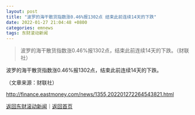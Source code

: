 ```yaml
---
layout: post
title: "波罗的海干散货指数涨0.46%报1302点 结束此前连续14天的下跌"
date: 2022-01-27 21:04:48 +0800
categories: emnews
tags: 东财滚动新闻
---
```

> 波罗的海干散货指数涨0.46%报1302点，结束此前连续14天的下跌。（财联社）

<p>波罗的海干散货指数涨0.46%报1302点，结束此前连续14天的下跌。</p><p class="em_media">（文章来源：财联社）</p>

<http://finance.eastmoney.com/news/1355,202201272264543821.html>

[返回东财滚动新闻](//finews.withounder.com/emnews/)｜[返回首页](//finews.withounder.com/)